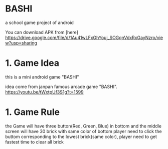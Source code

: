 # BASHI
a school game project of android

You can download APK from [here] https://drive.google.com/file/d/1Au41wLFxGhYouj_SOGqnVdxRxGayNzro/view?usp=sharing

# 1. Game Idea

this is a mini android game "BASHI" 

idea come from janpan famous arcade game "BASHI".
https://youtu.be/tWxtpUf3S1g?t=1599

# 1. Game Rule

the Game will have three button(Red, Green, Blue) in bottom
and the middle screen will have 30 brick with same color of bottom
player need to click the buttom corresponding to the lowest brick(same color),
player need to get fastest time to clear all brick

